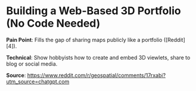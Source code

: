 # Building a Web-Based 3D Portfolio (No Code Needed)

**Pain Point**: Fills the gap of sharing maps publicly like a portfolio ([Reddit][4]).

**Technical**: Show hobbyists how to create and embed 3D viewlets, share to blog or social media.

**Source**: https://www.reddit.com/r/geospatial/comments/17rxabi?utm_source=chatgpt.com
